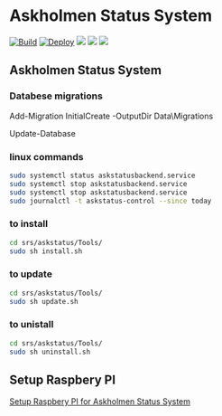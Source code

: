 # Askholmen Status System
[![Build](https://github.com/mickew/askstatus/actions/workflows/build.yml/badge.svg)](https://github.com/mickew/askstatus/actions/workflows/build.yml)
[![Deploy](https://github.com/mickew/askstatus/actions/workflows/deploy.yml/badge.svg)](https://github.com/mickew/askstatus/actions/workflows/deploy.yml)
[![](https://img.shields.io/github/v/release/mickew/askstatus)](https://github.com/mickew/askstatus/releases/latest)
[![](https://img.shields.io/github/issues/mickew/askstatus)](https://github.com/mickew/askstatus/issues)
[![](https://img.shields.io/github/issues-closed/mickew/askstatus)](https://github.com/mickew/askstatus/issues?q=is%3Aissue+is%3Aclosed)
## Askholmen Status System

### Databese migrations

Add-Migration InitialCreate -OutputDir Data\Migrations

Update-Database

### linux commands

```bash
sudo systemctl status askstatusbackend.service
sudo systemctl stop askstatusbackend.service
sudo systemctl stop askstatusbackend.service
sudo journalctl -t askstatus-control --since today
```

### to install

```bash
cd srs/askstatus/Tools/
sudo sh install.sh 
```

### to update

```bash
cd srs/askstatus/Tools/
sudo sh update.sh
```

### to unistall

```bash
cd srs/askstatus/Tools/
sudo sh uninstall.sh
```

## Setup Raspbery PI
[Setup Raspbery PI for Askholmen Status System](Tools/RPISetup.md)
```